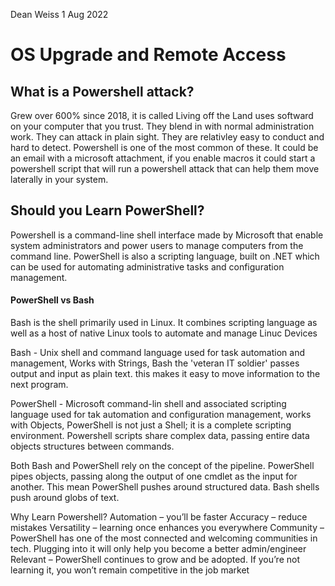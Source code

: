 Dean Weiss
1 Aug 2022

# OS Upgrade and Remote Access

## What is a Powershell attack?
Grew over 600% since 2018, it is called Living off the Land uses softward on your computer that you trust.
  They blend in with normal administration work. They can attack in plain sight.
  They are relativley easy to conduct and hard to detect.
  Powershell is one of the most common of these. It could be an email with a microsoft attachment, if you enable macros it could start a powershell script that will run  a powershell attack that can help them move laterally in your system.
  
  ## Should you Learn PowerShell?
  
  Powershell is a command-line shell interface made by Microsoft that enable system administrators and power users to manage computers from the command line. PowerShell is also a scripting language, built on .NET which can be used for automating administrative tasks and configuration management.
  
  
  #### PowerShell vs Bash
  
  Bash is the shell primarily used in Linux. It combines scripting language as well as a host of native Linux tools to automate and manage Linuc Devices
  
  Bash - Unix shell and command language used for task automation and management, Works with Strings, Bash the 'veteran IT soldier' passes output and input as plain text. this makes it easy to move information to the next program.
  
  PowerShell - Microsoft command-lin shell and associated scripting language used for tak automation and configuration management, works with Objects, PowerShell is not just a Shell; it is a complete scripting environment. Powershell scripts share complex data, passing entire data objects structures between commands.
  
  Both Bash and PowerShell rely on the concept of the pipeline. PowerShell pipes objects, passing along the output of one cmdlet as the input for another. This mean PowerShell pushes around structured data. Bash shells push around globs of text.
 
 Why Learn Powershell?
  Automation – you’ll be faster
  Accuracy – reduce mistakes
  Versatility – learning once enhances you everywhere
  Community – PowerShell has one of the most connected and welcoming communities in tech. Plugging into it will only help you become a better admin/engineer
  Relevant – PowerShell continues to grow and be adopted. If you’re not learning it, you won’t remain competitive in the job market
 
